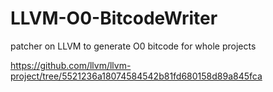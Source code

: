 # LLVM-O0-BitcodeWriter
patcher on LLVM to generate O0 bitcode for whole projects

https://github.com/llvm/llvm-project/tree/5521236a18074584542b81fd680158d89a845fca
